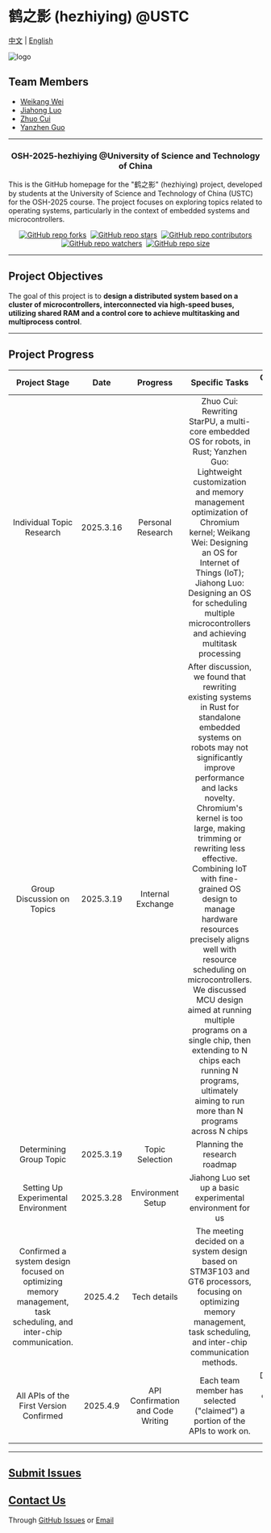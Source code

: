 # 鹤之影 (hezhiying) @USTC

[中文](README_cn.md) | [English](README.md)

![logo](media/pict/logo_test.png)

## Team Members

- [Weikang Wei](https://github.com/jianyingzhihe)
- [Jiahong Luo](https://github.com/ustcljh)
- [Zhuo Cui](https://github.com/crosaa)
- [Yanzhen Guo](https://github.com/EricGuoYanzhen)

---

<h3 align="center">OSH-2025-hezhiying @University of Science and Technology of China</h3>

This is the GitHub homepage for the "鹤之影" (hezhiying) project, developed by students at the University of Science and Technology of China (USTC) for the OSH-2025 course. The project focuses on exploring topics related to operating systems, particularly in the context of embedded systems and microcontrollers.

<div align="center" markdown="1">

[![GitHub repo forks](https://img.shields.io/github/forks/OSH-2025/hezhiying?style=flat&logo=github&logoColor=whitesmoke&label=Forks)](https://github.com/OSH-2025/hezhiying/network)&#160;
[![GitHub repo stars](https://img.shields.io/github/stars/OSH-2025/hezhiying?style=flat&logo=github&logoColor=whitesmoke&label=Stars)](https://github.com/OSH-2025/hezhiying/stargazers)&#160;
[![GitHub repo contributors](https://img.shields.io/github/contributors-anon/OSH-2025/hezhiying?style=flat&logo=github&logoColor=whitesmoke&label=Contributors)](https://github.com/OSH-2025/hezhiying/graphs/contributors)
[![GitHub repo watchers](https://img.shields.io/github/watchers/OSH-2025/hezhiying?style=flat&logo=github&logoColor=whitesmoke&label=Watchers)](https://github.com/OSH-2025/hezhiying/watchers)&#160;
[![GitHub repo size](https://img.shields.io/github/repo-size/OSH-2025/hezhiying?style=flat&logo=github&logoColor=whitesmoke&label=Repo%20Size)](https://github.com/OSH-2025/hezhiying/archive/refs/heads/main.zip)

</div>

---

## Project Objectives

The goal of this project is to **design a distributed system based on a cluster of microcontrollers, interconnected via high-speed buses, utilizing shared RAM and a control core to achieve multitasking and multiprocess control**.

---

## Project Progress

|            Project Stage            |   Date    | Progress | Specific Tasks |                           Completion Status                           | Appendix                            |
|:-----------------------------------:|:---------:| :------: | :------------: |:---------------------------------------------------------------------:|-------------------------------------|
|      Individual Topic Research      | 2025.3.16 | Personal Research | Zhuo Cui: Rewriting StarPU, a multi-core embedded OS for robots, in Rust; Yanzhen Guo: Lightweight customization and memory management optimization of Chromium kernel; Weikang Wei: Designing an OS for Internet of Things (IoT); Jiahong Luo: Designing an OS for scheduling multiple microcontrollers and achieving multitask processing |                                 Done                                  | [log1](./logs/March19-meeting.md)   |
|     Group Discussion on Topics      | 2025.3.19 | Internal Exchange | After discussion, we found that rewriting existing systems in Rust for standalone embedded systems on robots may not significantly improve performance and lacks novelty. Chromium's kernel is too large, making trimming or rewriting less effective. Combining IoT with fine-grained OS design to manage hardware resources precisely aligns well with resource scheduling on microcontrollers. We discussed MCU design aimed at running multiple programs on a single chip, then extending to N chips each running N programs, ultimately aiming to run more than N programs across N chips |                                 Done                                  | [log2](./logs/March19-meeting.md)   |
|       Determining Group Topic       | 2025.3.19 | Topic Selection | Planning the research roadmap |                                 Done                                  | [log3](./logs/March28-meeting.md)   |
| Setting Up Experimental Environment | 2025.3.28 | Environment Setup | Jiahong Luo set up a basic experimental environment for us |                                 Done                                  | [log4](./logs/March28-meeting.md)   |
|                           Confirmed a system design focused on optimizing memory management, task scheduling, and inter-chip communication.                        | 2025.4.2  | Tech details | The meeting decided on a system design based on STM3F103 and GT6 processors, focusing on optimizing memory management, task scheduling, and inter-chip communication methods. |                                 Done                                  | [log5](./logs/April2-meeting.md)    |
|All APIs of the First Version Confirmed| 2025.4.9  |API Confirmation and Code Writing|Each team member has selected ("claimed") a portion of the APIs to work on.|Discussions have been completed, but code writing is still in progress.| [log6](./logs/April9-meeting_en.md) |
---

## [Submit Issues](https://github.com/OSH-2025/hezhiying/issues/new)

## [Contact Us](#team-members)

Through [GitHub Issues](https://github.com/OSH-2025/hezhiying/issues/new) or [Email](#team-members)
